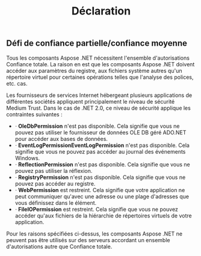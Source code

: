 ﻿---
title: Déclaration
type: docs
weight: 30
url: /fr/net/declaration/
---
## **Défi de confiance partielle/confiance moyenne**
Tous les composants Aspose .NET nécessitent l'ensemble d'autorisations Confiance totale. La raison en est que les composants Aspose .NET doivent accéder aux paramètres du registre, aux fichiers système autres qu'un répertoire virtuel pour certaines opérations telles que l'analyse des polices, etc. cas.

Les fournisseurs de services Internet hébergeant plusieurs applications de différentes sociétés appliquent principalement le niveau de sécurité Medium Trust. Dans le cas de .NET 2.0, ce niveau de sécurité applique les contraintes suivantes :

- · **OleDbPermission** n'est pas disponible. Cela signifie que vous ne pouvez pas utiliser le fournisseur de données OLE DB géré ADO.NET pour accéder aux bases de données.
- · **EventLogPermissionEventLogPermission** n'est pas disponible. Cela signifie que vous ne pouvez pas accéder au journal des événements Windows.
- · **ReflectionPermission** n'est pas disponible. Cela signifie que vous ne pouvez pas utiliser la réflexion.
- · **RegistryPermission** n'est pas disponible. Cela signifie que vous ne pouvez pas accéder au registre.
- · **WebPermission** est restreint. Cela signifie que votre application ne peut communiquer qu'avec une adresse ou une plage d'adresses que vous définissez dans le<trust> élément.
- · **FileIOPermission** est restreint. Cela signifie que vous ne pouvez accéder qu'aux fichiers de la hiérarchie de répertoires virtuels de votre application.

Pour les raisons spécifiées ci-dessus, les composants Aspose .NET ne peuvent pas être utilisés sur des serveurs accordant un ensemble d'autorisations autre que Confiance totale.
